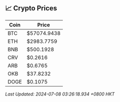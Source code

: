 ## 📈 Crypto Prices

| Coin | Price |
| ---- | ----- |
| BTC | $57074.9438 |
| ETH | $2983.7759 |
| BNB | $500.1928 |
| CRV | $0.2616 |
| ARB | $0.6765 |
| OKB | $37.8232 |
| DOGE | $0.1075 |

_Last Updated: 2024-07-08 03:26:18.934 +0800 HKT_